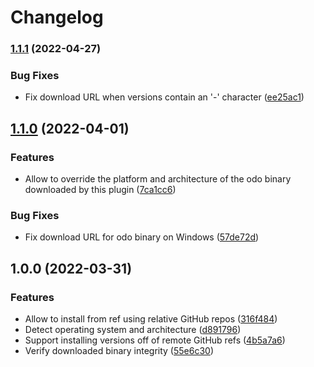 # Changelog

### [1.1.1](https://github.com/rm3l/asdf-odo/compare/v1.1.0...v1.1.1) (2022-04-27)


### Bug Fixes

* Fix download URL when versions contain an '-' character ([ee25ac1](https://github.com/rm3l/asdf-odo/commit/ee25ac122a38dd9c17f92462c0501b21a2c8d606))

## [1.1.0](https://www.github.com/rm3l/asdf-odo/compare/v1.0.0...v1.1.0) (2022-04-01)


### Features

* Allow to override the platform and architecture of the odo binary downloaded by this plugin ([7ca1cc6](https://www.github.com/rm3l/asdf-odo/commit/7ca1cc6ee00a5a43581ed55d00d484f6c6c03b02))


### Bug Fixes

* Fix download URL for odo binary on Windows ([57de72d](https://www.github.com/rm3l/asdf-odo/commit/57de72d2cc5021884ba6ee6dd7ca6ea1bfddbfcc))

## 1.0.0 (2022-03-31)


### Features

* Allow to install from ref using relative GitHub repos ([316f484](https://www.github.com/rm3l/asdf-odo/commit/316f48449b45c8c6e54516c86b46970ef862cb9e))
* Detect operating system and architecture ([d891796](https://www.github.com/rm3l/asdf-odo/commit/d891796514a2767d3cfec85bdb46d17b842fad82))
* Support installing versions off of remote GitHub refs ([4b5a7a6](https://www.github.com/rm3l/asdf-odo/commit/4b5a7a64bf743c8877ab3e07388a97d11e1cbf7e))
* Verify downloaded binary integrity ([55e6c30](https://www.github.com/rm3l/asdf-odo/commit/55e6c30056bfc2af17c87e1e7735f5be3d4d02c5))
